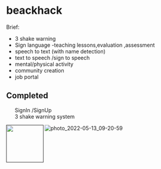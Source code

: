 # beackhack


Brief:
  * 3 shake warning
  * Sign language -teaching lessons,evaluation ,assessment
  * speech to text (with name detection)
  * text to speech /sign to speech
  * mental/physical activity
  * community creation
  * job portal


<h2>Completed </h2>


<a href="url"><img src="https://user-images.githubusercontent.com/60638195/168411685-ded53b95-f431-4385-88c2-024cd11e2a74.png" align="left" height="15" width="20" ></a>SignIn /SignUp<br>
<a href="url"><img src="https://user-images.githubusercontent.com/60638195/168411685-ded53b95-f431-4385-88c2-024cd11e2a74.png" align="left" height="15" width="20" ></a>3 shake warning system<br>


<a href><img src="https://user-images.githubusercontent.com/60638195/168207876-9494793f-19d7-44d2-893e-16437dc2ca81.jpg" align="left" height="100"></a>

![photo_2022-05-13_09-20-59](https://user-images.githubusercontent.com/60638195/168207866-8388655f-1e7d-41de-a352-9b68d9a6b2bb.jpg)

